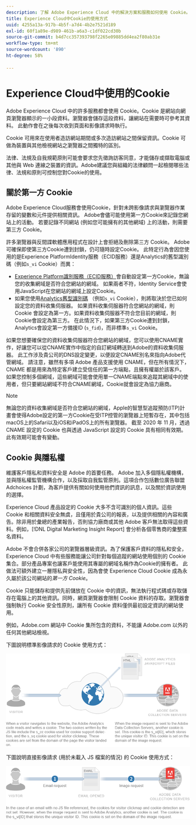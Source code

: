 ```yaml
---
description: 了解 Adobe Experience Cloud 中的解決方案和服務如何使用 Cookie。
title: Experience Cloud中Cookie的使用方式
uuid: 4255a13a-917b-4b5f-a7d4-4b2e7521d189
exl-id: 60f1a89e-d989-461b-a6a3-c1df022cd30b
source-git-commit: b4d7cc357393798f2265e09885dd4ea2f80ab31e
workflow-type: tm+mt
source-wordcount: '890'
ht-degree: 58%

---
```


# Experience Cloud中使用的Cookie

Adobe Experience Cloud 中的許多服務都會使用 Cookie。Cookie 是網站向網頁瀏覽器顯示的一小段資料。瀏覽器會儲存這段資料，讓網站在需要時可參考其資料。 此動作會在之後每次收到頁面和影像請求時執行。

Cookie 可用來在使用者造訪網站期間或多次造訪網站之間保留資訊。Cookie 可做為裝置與其他檢視網站之瀏覽器之間獨特的區別。

法律、法規及自我規範原則可能會要求您先徵詢訪客同意，才能儲存或擷取電腦或其他與 Web 連線之裝置的資訊。Adobe建議您與組織的法律顧問一起檢閱哪些法律、法規和原則可控制您對Cookie的使用。

## 關於第一方 Cookie

Adobe Experience Cloud服務會使用Cookie，針對未跨影像請求與瀏覽器作業存留的變數和元件提供相關資訊。 Adobe會儘可能使用第一方Cookie來記錄您網站上的活動。 若要記錄不同網站 (例如您可能擁有的其他網域) 上的活動，則需要第三方 Cookie。

許多瀏覽器與反間諜軟體應用程式在設計上會拒絕及刪除第三方 Cookie。 Adobe可確保即使第三方Cookie遭到封鎖，仍可隨時設定Cookie。 此特定行為會因您使用的是Experience PlatformIdentity服務（ECID服務）還是Analytics的舊型識別碼（例如`s_vi` Cookie）而異：

* [Experience Platform識別服務（ECID服務）](https://experienceleague.adobe.com/docs/id-service/using/intro/overview.html?lang=zh-Hant)會自動設定第一方Cookie，無論您的收集網域是否符合您網站的網域。 如果兩者不符，Identity Service會使用JavaScript在您網站的網域上設定Cookie。
* 如果您使用[Analytics舊型識別碼](analytics.md) （例如`s_vi` Cookie），則將取決於您已如何設定您的資料收集伺服器。 如果資料收集伺服器符合您網站的網域，則 Cookie 會設定為第一方。如果資料收集伺服器不符合您目前的網域，則Cookie會設定為第三方。 在此情況下，如果第三方Cookie遭到封鎖，Analytics會設定第一方備援ID (`s_fid`)，而非標準`s_vi` Cookie。

如果您想要確保您的資料收集伺服器符合您網站的網域，您可以使用CNAME實作，好讓您可以從CNAME實作中指定的自訂網域轉送到Adobe的資料收集伺服器。 此工作涉及貴公司的DNS設定變更，以便設定CNAME別名來指向Adobe代管網域。 請注意，雖然有多項 Adobe 產品支援使用 CNAME，但在所有情況下，CNAME 都是用來為特定客戶建立受信任的第一方端點，且擁有權屬於該客戶。 如果您控制多個網域，這些網域可能會使用單一CNAME端點來追蹤其網域中的使用者，但只要網站網域不符合CNAME網域，Cookie就會設定為協力廠商。

>[!NOTE]
>
>無論您的資料收集網域是否符合您網站的網域，Apple的智慧型追蹤預防(ITP)計畫會使得Adobe設定的第一方Cookie在受ITP控管的瀏覽器上短暫存在，其中包括macOS上的Safari以及iOS和iPadOS上的所有瀏覽器。 截至 2020 年 11 月，透過 CNAME 設定的 Cookie 也與透過 JavaScript 設定的 Cookie 具有相同有效期。 此有效期可能會有變動。

## Cookie 與隱私權

維護客戶隱私和資料安全是 Adobe 的首要任務。 Adobe 加入多個隱私權機構，並與隱私權監管機構合作，以及採取自我監管原則。這項合作包括數位廣告聯盟 Adchoices 計劃，為客戶提供有關如何使用他們資訊的訊息，以及關於資訊使用的選擇。

Experience Cloud 產品設定的 Cookie 大多不含可識別的個人資訊。這些 Cookie 和相關資料安全無虞，且僅用於貴公司的報表，以及提供相關的內容和廣告。除非用於彙總的產業報告，否則協力廠商或其他 Adobe 客戶無法取得這些資料。例如，[!DNL Digital Marketing Insight Report] 會分析各個零售商的彙整匿名資料。

Adobe 不會合併各家公司的瀏覽器層級資訊。為了保護客戶資料的隱私和安全，Experience Cloud 中有些服務能讓公司針對每個追蹤的網站使用個別的 Cookie 集合。部分產品專案也讓客戶能使用其專屬的網域名稱作為Cookie的擁有者。 此做法可額外建立一層隱私與安全性，因為會使 Experience Cloud Cookie 成為永久屬於該公司網站的&#x200B;*第一方 Cookie*。

Cookie 只能儲存和提供先前儲放在 Cookie 中的資訊，無法執行程式碼或存取儲存在電腦上的其他資訊。同時，網頁瀏覽器會限制 Cookie 資料的存取。瀏覽器會強制執行 Cookie 安全性原則，讓所有 Cookie 資料僅供最初設定資訊的網站使用。

例如，Adobe.com 網站中 Cookie 集所包含的資料，不能讓 Adobe.com 以外的任何其他網站檢視。

下圖說明標準影像請求的 Cookie 使用方式：

![標準影像請求的 Cookie 使用方式](assets/CookiesProcessGraphic-01.png)

下圖說明直接影像請求 (用於未載入 JS 檔案的情況) 的 Cookie 使用方式：

![直接影像請求的 Cookie 使用方式](assets/CookiesProcessGraphic2.png)
